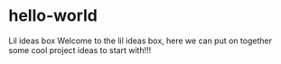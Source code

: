 # hello-world
Lil ideas box
Welcome to the lil ideas box, here we can put on together some cool project ideas to start with!!!
